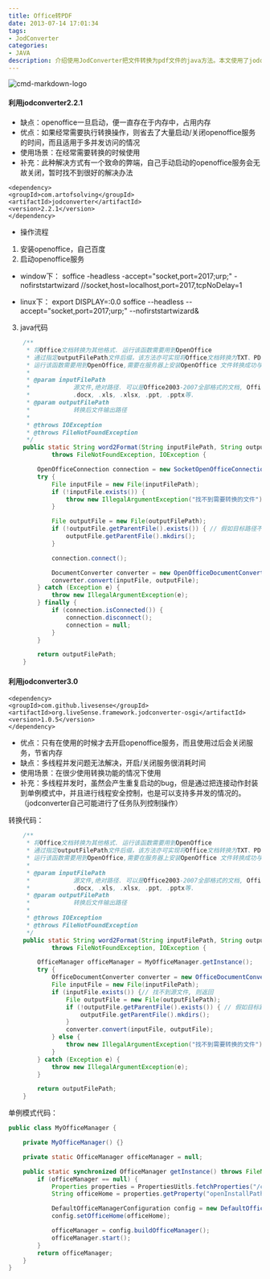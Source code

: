 ```yaml
---
title: Office转PDF
date: 2013-07-14 17:01:34
tags:
- JodConverter
categories:
- JAVA
description: 介绍使用JodConverter把文件转换为pdf文件的java方法。本文使用了jodconverter2.2.1和jodconverter3.0两个版本的api
---
```


![cmd-markdown-logo](/images/bg.jpg)

#### 利用jodconverter2.2.1
-  缺点：openoffice一旦启动，便一直存在于内存中，占用内存
- 优点：如果经常需要执行转换操作，则省去了大量启动/关闭openoffice服务的时间，而且适用于多并发访问的情况
- 使用场景：在经常需要转换的时候使用
- 补充：此种解决方式有一个致命的弊端，自己手动启动的openoffice服务会无故关闭，暂时找不到很好的解决办法
```
<dependency>
<groupId>com.artofsolving</groupId>
<artifactId>jodconverter</artifactId>
<version>2.2.1</version>
</dependency>
```
- 操作流程
1. 安装openoffice，自己百度
2. 启动openoffice服务
- window下：
soffice -headless -accept="socket,port=2017;urp;" -nofirststartwizard
//socket,host=localhost,port=2017,tcpNoDelay=1

- linux下：
export DISPLAY=:0.0
soffice --headless --accept="socket,port=2017;urp;" --nofirststartwizard&

3. java代码
```java
	/**
	 * 将Office文档转换为其他格式. 运行该函数需要用到OpenOffice
	 * 通过指定outputFilePath文件后缀，该方法亦可实现将Office文档转换为TXT、PDF等格式.
	 * 运行该函数需要用到OpenOffice,需要在服务器上安装OpenOffice 文件转换成功与否以异常的形式抛出
	 *
	 * @param inputFilePath
	 *            源文件,绝对路径. 可以是Office2003-2007全部格式的文档, Office2010的没测试. 包括.doc,
	 *            .docx, .xls, .xlsx, .ppt, .pptx等.
	 * @param outputFilePath
	 *            转换后文件输出路径
	 *
	 * @throws IOException
	 * @throws FileNotFoundException
	 */
	public static String word2Format(String inputFilePath, String outputFilePath)
			throws FileNotFoundException, IOException {

		OpenOfficeConnection connection = new SocketOpenOfficeConnection(2017);
		try {
			File inputFile = new File(inputFilePath);
			if (!inputFile.exists()) {
				throw new IllegalArgumentException("找不到需要转换的文件");
			}

			File outputFile = new File(outputFilePath);
			if (!outputFile.getParentFile().exists()) { // 假如目标路径不存在, 则新建该路径
				outputFile.getParentFile().mkdirs();
			}

			connection.connect();

			DocumentConverter converter = new OpenOfficeDocumentConverter(connection);
			converter.convert(inputFile, outputFile);
		} catch (Exception e) {
			throw new IllegalArgumentException(e);
		} finally {
			if (connection.isConnected()) {
				connection.disconnect();
				connection = null;
			}
		}

		return outputFilePath;
	}
```

#### 利用jodconverter3.0
```
<dependency>
<groupId>com.github.livesense</groupId>
<artifactId>org.liveSense.framework.jodconverter-osgi</artifactId>
<version>1.0.5</version>
</dependency>
```
- 优点：只有在使用的时候才去开启openoffice服务，而且使用过后会关闭服务，节省内存
- 缺点：多线程并发问题无法解决，开启/关闭服务很消耗时间
- 使用场景：在很少使用转换功能的情况下使用
- 补充：多线程并发时，虽然会产生重复启动的bug，但是通过把连接动作封装到单例模式中，并且进行线程安全控制，也是可以支持多并发的情况的。（jodconverter自己可能进行了任务队列控制操作）

转换代码：
```java
	/**
	 * 将Office文档转换为其他格式. 运行该函数需要用到OpenOffice
	 * 通过指定outputFilePath文件后缀，该方法亦可实现将Office文档转换为TXT、PDF等格式.
	 * 运行该函数需要用到OpenOffice,需要在服务器上安装OpenOffice 文件转换成功与否以异常的形式抛出
	 *
	 * @param inputFilePath
	 *            源文件,绝对路径. 可以是Office2003-2007全部格式的文档, Office2010的没测试. 包括.doc,
	 *            .docx, .xls, .xlsx, .ppt, .pptx等.
	 * @param outputFilePath
	 *            转换后文件输出路径
	 *
	 * @throws IOException
	 * @throws FileNotFoundException
	 */
	public static String word2Format(String inputFilePath, String outputFilePath)
			throws FileNotFoundException, IOException {

		OfficeManager officeManager = MyOfficeManager.getInstance();
		try {
			OfficeDocumentConverter converter = new OfficeDocumentConverter(officeManager);
			File inputFile = new File(inputFilePath);
			if (inputFile.exists()) {// 找不到源文件, 则返回
				File outputFile = new File(outputFilePath);
				if (!outputFile.getParentFile().exists()) { // 假如目标路径不存在, 则新建该路径
					outputFile.getParentFile().mkdirs();
				}
				converter.convert(inputFile, outputFile);
			} else {
				throw new IllegalArgumentException("找不到需要转换的文件");
			}
		} catch (Exception e) {
			throw new IllegalArgumentException(e);
		}

		return outputFilePath;
	}
```
单例模式代码：
```java
public class MyOfficeManager {

	private MyOfficeManager() {}

	private static OfficeManager officeManager = null;

	public static synchronized OfficeManager getInstance() throws FileNotFoundException, IOException {
		if (officeManager == null) {
			Properties properties = PropertiesUitls.fetchProperties("/config.properties");
			String officeHome = properties.getProperty("openInstallPath");

			DefaultOfficeManagerConfiguration config = new DefaultOfficeManagerConfiguration();
			config.setOfficeHome(officeHome);

			officeManager = config.buildOfficeManager();
			officeManager.start();
		}
		return officeManager;
	}
}
```
